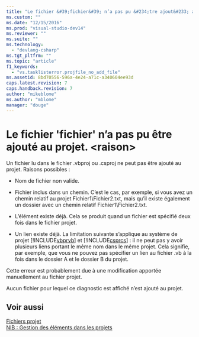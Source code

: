 ```yaml
---
title: "Le fichier &#39;fichier&#39; n’a pas pu &#234;tre ajout&#233; au projet. &lt;raison&gt; | Microsoft Docs"
ms.custom: ""
ms.date: "12/15/2016"
ms.prod: "visual-studio-dev14"
ms.reviewer: ""
ms.suite: ""
ms.technology: 
  - "devlang-csharp"
ms.tgt_pltfrm: ""
ms.topic: "article"
f1_keywords: 
  - "vs.tasklisterror.projfile_no_add_file"
ms.assetid: 8bd70556-596a-4e24-a71c-a340604ee93d
caps.latest.revision: 7
caps.handback.revision: 7
author: "mikeblome"
ms.author: "mblome"
manager: "douge"
---
```

# Le fichier &#39;fichier&#39; n’a pas pu &#234;tre ajout&#233; au projet. &lt;raison&gt;
Un fichier lu dans le fichier .vbproj ou .csproj ne peut pas être ajouté au projet. Raisons possibles :  
  
-   Nom de fichier non valide.  
  
-   Fichier inclus dans un chemin. C’est le cas, par exemple, si vous avez un chemin relatif au projet Fichier1\\Fichier2.txt, mais qu’il existe également un dossier avec un chemin relatif Fichier1\\Fichier2.txt.  
  
-   L’élément existe déjà. Cela se produit quand un fichier est spécifié deux fois dans le fichier projet.  
  
-   Un lien existe déjà. La limitation suivante s’applique au système de projet [!INCLUDE[vbprvb](../code-quality/includes/vbprvb_md.md)] et [!INCLUDE[csprcs](../data-tools/includes/csprcs_md.md)] : il ne peut pas y avoir plusieurs liens portant le même nom dans le même projet. Cela signifie, par exemple, que vous ne pouvez pas spécifier un lien au fichier .vb à la fois dans le dossier A et le dossier B du projet.  
  
 Cette erreur est probablement due à une modification apportée manuellement au fichier projet.  
  
 Aucun fichier pour lequel ce diagnostic est affiché n’est ajouté au projet.  
  
## Voir aussi  
 [Fichiers projet](/visual-cpp/ide/project-files)   
 [NIB : Gestion des éléments dans les projets](http://msdn.microsoft.com/fr-fr/762e606b-7f44-4b66-97a1-e30a703654a0)